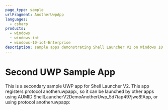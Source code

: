 ```yaml
---
page_type: sample
urlFragment: AnotherUwpApp
languages:
  - csharp
products:
  - windows
  - windows-iot
  - windows-10-iot-Enterprise
description: sample apps demonstrating Shell Launcher V2 on Windows 10 Enterprise from 1903 release
---
```


# Second UWP Sample App

This is a secondary sample UWP app for Shell Launcher V2. This app registers protocol anotheruwpapp:, so it can be launched by other apps using AUMID ShellLauncherV2DemoAnotherUwp_5d7tap497jwe8!App, or using protocol anotheruwpapp: